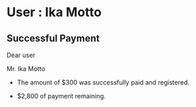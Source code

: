 User : Ika Motto
=============

Successful Payment
---------------------

Dear user

Mr. Ika Motto

* The amount of $300 was successfully paid and registered.

* $2,800 of payment remaining.
  # 
